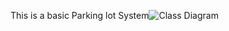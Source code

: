 This is a basic Parking lot System![Class Diagram](https://github.com/1121dev/Parking_Lot_System_Design/assets/144041963/f98b6dda-7cf3-41e0-b886-56a29fad6802)
